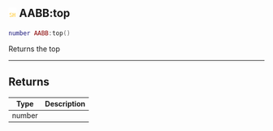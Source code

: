 ## ![shared](.gitbook/assets/shared.png) AABB:top


```lua
number AABB:top()
```

Returns the top



------
## Returns

| Type | Description |
| ---- | ----------: |
| number |  |

